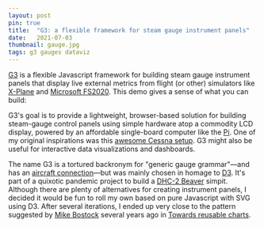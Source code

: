 ```yaml
---
layout: post
pin: true
title:  "G3: a flexible framework for steam gauge instrument panels"
date:   2021-07-03
thumbnail: gauge.jpg
tags: g3 gauges dataviz
---
```


<!-- markdownlint-disable MD033 -->

[G3][g3] is a flexible Javascript framework
for building steam gauge instrument panels
that display live external metrics from flight (or other) simulators
like [X-Plane][xplane] and [Microsoft FS2020][fs2020].
This demo gives a sense of what you can build:

[g3]: https://github.com/patricksurry/g3
[xplane]: https://www.x-plane.com/
[fs2020]: https://www.flightsimulator.com/

<div id='demo'></div>

G3's goal is to provide a lightweight, browser-based solution
for building steam-gauge control panels using simple hardware atop a
commodity LCD display, powered by an affordable single-board computer
like the [Pi][rpi].
One of my original inspirations was this
[awesome Cessna setup][cessna-panel].
G3 might also be useful for interactive data visualizations and dashboards.

[rpi]: https://www.raspberrypi.org/
[cessna-panel]: https://cessna172sim.allanglen.com/docs/instrument-panel/

The name G3 is a tortured backronym for "generic gauge grammar"&mdash;and
has an [aircraft connection][gulfstream]&mdash;but
was mainly chosen in homage to [D3][d3].
It's part of a quixotic pandemic project to build a
[DHC-2 Beaver][dhc2] simpit.
Although there are plenty of alternatives
for creating instrument panels,
I decided it would be fun to roll my own based
on pure Javascript with SVG using D3.
After several iterations, I ended up very close to
the pattern suggested by
[Mike Bostock][mike]
several years ago in
[Towards reusable charts][reuse].

[gulfstream]: https://en.wikipedia.org/wiki/Gulfstream_III
[d3]: https://d3js.org/
[dhc2]: https://en.wikipedia.org/wiki/De_Havilland_Canada_DHC-2_Beaver
[mike]: https://bost.ocks.org/mike/
[reuse]: https://bost.ocks.org/mike/chart/

<script src="https://unpkg.com/@patricksurry/g3/dist/g3-contrib.min.js"></script>

<script>
g3.panel()
    .width(960)
    .height(480)
    .append(
        g3.put().x(120).y(120).append(g3.contrib.nav.airspeed.DHC2()),
        g3.put().x(360).y(120).append(g3.contrib.nav.attitude.generic()),
        g3.put().x(600).y(120).append(g3.contrib.nav.altitude.generic()),
        g3.put().x(840).y(120).append(g3.contrib.radionav.VOR.generic()),

        g3.put().x(120).y(360).append(g3.contrib.nav.turnCoordinator.generic()),
        g3.put().x(360).y(360).append(g3.contrib.nav.heading.generic()),
        g3.put().x(600).y(360).append(g3.contrib.nav.VSI.generic()),
        g3.put().x(840).y(360).append(g3.contrib.radionav.ADF.generic()),
    )
    ('#demo');
</script>
